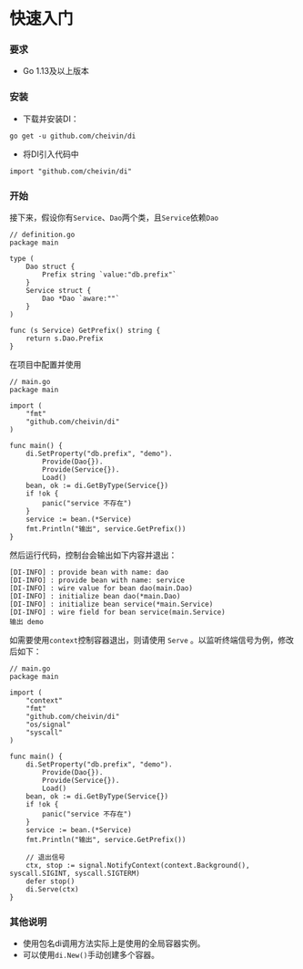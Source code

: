 # 快速入门

### 要求

* Go 1.13及以上版本

### 安装

* 下载并安装DI：

```
go get -u github.com/cheivin/di
```

* 将DI引入代码中

```
import "github.com/cheivin/di"
```

### 开始

接下来，假设你有`Service`、`Dao`两个类，且`Service`依赖`Dao`

```
// definition.go
package main

type (
	Dao struct {
		Prefix string `value:"db.prefix"`
	}
	Service struct {
		Dao *Dao `aware:""`
	}
)

func (s Service) GetPrefix() string {
	return s.Dao.Prefix
}
```

在项目中配置并使用

```
// main.go
package main

import (
	"fmt"
	"github.com/cheivin/di"
)

func main() {
	di.SetProperty("db.prefix", "demo").
		Provide(Dao{}).
		Provide(Service{}).
		Load()
	bean, ok := di.GetByType(Service{})
	if !ok {
		panic("service 不存在")
	}
	service := bean.(*Service)
	fmt.Println("输出", service.GetPrefix())
}
```

然后运行代码，控制台会输出如下内容并退出：

```
[DI-INFO] : provide bean with name: dao
[DI-INFO] : provide bean with name: service
[DI-INFO] : wire value for bean dao(main.Dao)
[DI-INFO] : initialize bean dao(*main.Dao)
[DI-INFO] : initialize bean service(*main.Service)
[DI-INFO] : wire field for bean service(main.Service)
输出 demo
```

如需要使用`context`控制容器退出，则请使用 `Serve` 。以监听终端信号为例，修改后如下：

```
// main.go
package main

import (
	"context"
	"fmt"
	"github.com/cheivin/di"
	"os/signal"
	"syscall"
)

func main() {
	di.SetProperty("db.prefix", "demo").
		Provide(Dao{}).
		Provide(Service{}).
		Load()
	bean, ok := di.GetByType(Service{})
	if !ok {
		panic("service 不存在")
	}
	service := bean.(*Service)
	fmt.Println("输出", service.GetPrefix())

	// 退出信号
	ctx, stop := signal.NotifyContext(context.Background(), syscall.SIGINT, syscall.SIGTERM)
	defer stop()
	di.Serve(ctx)
}
```

### 其他说明

* 使用包名di调用方法实际上是使用的全局容器实例。
* 可以使用`di.New()`手动创建多个容器。

